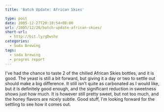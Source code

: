 ```yaml
---
title: 'Batch Update: African Skies'

type: post
date: 2005-12-27T20:10:54+00:00
url: /2005/12/28/batch-update-african-skies/
short-url:
  - http://bit.ly/gDwshv
categories:
  - Soda Brewing
tags:
  - soda brewing
  - progres report
---
```

I've had the chance to taste 2 of the chilled African Skies bottles, and it is good. The yeast is still a bit forward, but giving it a day or two to settle out should make a big difference. It still isn't quite as carbonated as I would like, but it is definitely good enough, and the significant reduction in sweetness shows just how much. It is however still pretty sweet, but not too much, and the honey flavors are nicely subtle. Good stuff, I'm looking forward for the settling to see how it comes out.